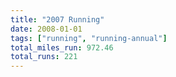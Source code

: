 ```yaml
---
title: "2007 Running"
date: 2008-01-01
tags: ["running", "running-annual"]
total_miles_run: 972.46
total_runs: 221
---
```


<!--more-->
